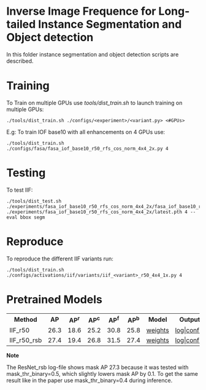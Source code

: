 <h1> Inverse Image Frequence for Long-tailed Instance Segmentation and Object detection </h1>

In this folder instance segmentation and object detection scripts are described.

<h1>Training</h1>
To Train on multiple GPUs use <i>tools/dist_train.sh</i> to launch training on multiple GPUs:

```
./tools/dist_train.sh ./configs/<experiment>/<variant.py> <#GPUs>
```

E.g: To train IOF base10 with all enhancements on 4 GPUs use:
```
./tools/dist_train.sh ./configs/fasa/fasa_iof_base10_r50_rfs_cos_norm_4x4_2x.py 4
```

<h1>Testing</h1>

To test IIF:
```
./tools/dist_test.sh ./experiments/fasa_iof_base10_r50_rfs_cos_norm_4x4_2x/fasa_iof_base10_r50_rfs_cos_norm_4x4_2x.py ./experiments/fasa_iof_base10_r50_rfs_cos_norm_4x4_2x/latest.pth 4 --eval bbox segm
```


<h1>Reproduce</h1>
To reproduce the different IIF variants run:

```
./tools/dist_train.sh ./configs/activations/iif/variants/iif_<variant>_r50_4x4_1x.py 4
```

<h1>Pretrained Models</h1>
<table style="float: center; margin-right: 10px;">
    <tr>
        <th>Method</th>
        <th>AP</th>
        <th>AP<sup>r</sup></th>
        <th>AP<sup>c</sup></th>
        <th>AP<sup>f</sup></th>
        <th>AP<sup>b</sup></th>
        <th>Model</th>
        <th>Output</th>
    </tr>
    <tr>
        <td>IIF_r50</td>
        <td>26.3</td>
        <td>18.6</td>
        <td>25.2</td>
        <td>30.8</td>
        <td>25.8</td>
        <td><a href="https://www.dropbox.com/scl/fi/ba2v7tb1d9lwyecesplnp/epoch_12.pth?rlkey=98vnto2dm0npu5a148b4twj4g&dl=0">weights</a></td>
        <td><a href="https://www.dropbox.com/scl/fi/4k6jyvblibolvcbpbwuw7/20220701_140348.log?rlkey=np2mzz3ycsnn5f4m0ge31xz66&dl=0">log</a>|<a href="https://www.dropbox.com/scl/fi/iu6h25c3hmcgxwsuwe120/fasa_iof_base10_giou16_r50_rfs_cos_norm_4x4_1x_rsb.py?rlkey=su3mfo8fn7np283x88w32z08k&dl=0">config</a></td>
    </tr>
    <tr>
        <td>IIF_r50_rsb</td>
        <td>27.4</td>
        <td>19.4</td>
        <td>26.8</td>
        <td>31.5</td>
        <td>27.4</td>
        <td><a href="https://drive.google.com/file/d/17djufBgqYNLq3_BksTT_XDw9cIunyxaa/view?usp=sharing">weights</a></td>
        <td><a href="https://drive.google.com/file/d/1IwL51w9cm5Kb2L861F1fijBp-xyMLghY/view?usp=sharing">log</a>|<a href="https://drive.google.com/file/d/1A7hl4FLKOAlQKqohVN_RZ3_4RsHn4xM_/view?usp=sharing">config</a></td>
    </tr>
</table>
<b>Note</b><p>The ResNet_rsb log-file shows mask AP 27.3 because it was tested with mask_thr_binary=0.5, which slightly lowers mask AP by 0.1. To get the same result like in the paper use mask_thr_binary=0.4 during inference.</p>
